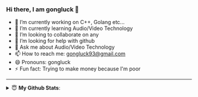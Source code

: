 ### Hi there, I am gongluck 👋

- 🔭 I’m currently working on C++, Golang etc...
- 🌱 I’m currently learning Audio/Video Technology
- 👯 I’m looking to collaborate on any
- 🤔 I’m looking for help with github
- 💬 Ask me about Audio/Video Technology
- 📫 How to reach me: gongluck93@gmail.com
- 😄 Pronouns: gongluck
- ⚡ Fun fact: Trying to make money because I'm poor

---

<details close>
 <summary> 😇 <b>My Github Stats</b>: </summary>
<!--  <a href="https://github.com/gongluck">
    <img align='left' src="https://github-readme-stats.vercel.app/api?username=gongluck&show_icons=true&&theme=dark&hide_border=true&locale=cn" alt="Github Readme Stats">
</a>
 -->
 <div align='center'>
  <a href="https://github.com/gongluck">
        <img align='center' src="https://github-profile-summary-cards.vercel.app/api/cards/profile-details?username=gongluck" alt="github profile-details"> 
    </a>
</div>
<div align='center'>
    <a href="https://github.com/gongluck">
        <img align='center' src="https://github-profile-summary-cards.vercel.app/api/cards/most-commit-language?username=gongluck" alt="github most-commit-language">
    </a>
    <a href="https://github.com/gongluck">
        <img align='center' src="https://github-profile-summary-cards.vercel.app/api/cards/repos-per-language?username=gongluck" alt="github repos-per-language">
    </a>
</div>

<div align='center'>
    <a href="https://github.com/gongluck">
        <img align='center' src="https://github-profile-summary-cards.vercel.app/api/cards/stats?username=gongluck" alt="github stats">
    </a>
    <a href="https://github.com/gongluck">
        <img align='center' src="http://github-profile-summary-cards.vercel.app/api/cards/productive-time?username=gongluck&utcOffset=8" alt="github productive-time">
    </a>
</div>
</details>

